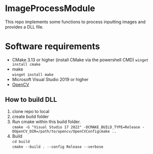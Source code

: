 # ImageProcessModule
This repo implements some functions to process inputting images and provides a DLL file.
# Software requirements
* CMake 3.13 or higher  (install CMake via the powershell CMD)
`winget install cmake`
* make  
`winget install make`
* Microsoft Visual Studio 2019 or higher
* [OpenCV](https://opencv.org/releases/)
## How to build DLL
1. clone repo to local
2. create build folder
3. Run cmake within this build folder.  
`cmake -G "Visual Studio 17 2022" -DCMAKE_BUILD_TYPE=Release -DOpenCV_DIR=/path/to/opencv/OpenCVConfigcmake ..`
4. Build  
  `cd build`  
  `cmake --build . --config Release --verbose`
